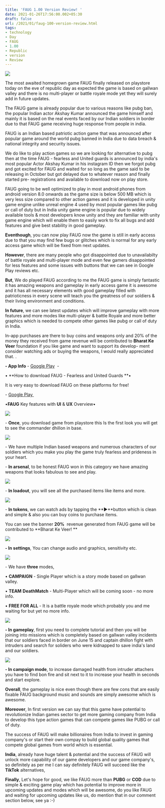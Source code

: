 ```yaml
---
title: 'FAUG 1.00 Version Review! '
date: 2021-01-26T17:56:00.002+05:30
draft: false
url: /2021/01/faug-100-version-review.html
tags: 
- technology
- Day
- FAUG
- 1.00
- Republic
- version
- Review
---
```


 [![](https://lh3.googleusercontent.com/-QhWo3uc9QSk/YBAKV5JgnCI/AAAAAAAAC9c/YKbtdn5JQqwiS2SUEZHv4VhfHiphsL7SgCLcBGAsYHQ/s1600/1611663954043522-0.png)](https://lh3.googleusercontent.com/-QhWo3uc9QSk/YBAKV5JgnCI/AAAAAAAAC9c/YKbtdn5JQqwiS2SUEZHv4VhfHiphsL7SgCLcBGAsYHQ/s1600/1611663954043522-0.png) 

  

The most awaited homegrown game FAUG finally released on playstore today on the eve of republic day as expected the game is based on gallwan valley and there is no multi-player or battle royale mode yet they will surely add in future updates. 

  

The FAUG game is already popular due to various reasons like pubg ban, the popular Indian actor Akshay Kumar announced the game himself and mainly it is based on the real events faced by our Indian soldiers in border due to that FAUG game receiving huge response from people in india.   

  

FAUG is an Indian based patriotic action game that was announced after popular game around the world pubg banned in India due to data breach & national integrity and security issues. 

  

We do like to play action games so we are looking for alternative to pubg then at the time FAUG - fearless and United guards is announced by india's most popular Actor Akshay Kumar in his instagram ID then we forgot pubg and got excited for FAUG and waited for so long as the game said to be releasing in October but got delayed due to whatever reason and finally started pre- registrations and available to download now on play store. 

  

FAUG going to be well optimized to play in most android phones from android version 8.0 onwards as the game size is below 500 MB which is very less size compared to other action games and it is developed in unity game engine unlike unreal engine 4 used by most popular games like pubg or call of duty but in India unity game engine is popular due to widely available tools & most developers know unity and they are familiar with unity game engine which will enable them to easily work to fix all bugs and add features and give best stability in good gameplay. 

  

**Eventhough**, you can now play FAUG now the game is still in early access due to that you may find few bugs or glitches which is normal for any early access game which will be fixed from next updates. 

  

**However**, there are many people who got disappointed due to unavailabilty of battle royale and multi-player mode and even few gamers disappointed for less features and some issues with buttons that we can see in Google Play reviews etc. 

  

**But**, We do played FAUG according to me the FAUG game is simply fantastic it has amazing weapons and gameplay in early access game it is awesome and it has all necessary elements with good gameplay filled with patrioticness in every scene will teach you the greatness of our soldiers & their living environment and conditions. 

  

**In future**, we can see latest updates which will improve gameplay with more features and more modes like multi-player & battle Royale and more better graphics which is needed to compete other games like pubg or call of duty in India. 

  

In-app purchases are there to buy coins and weapons only and 20% of the money they received from game revenue will be contributed to **Bharat Ke Veer** foundation if you like game and want to support its develop- ment consider watching ads or buying the weapons, I would really appreciated that. .

  

**\- App Info** - [Google Play](https://play.google.com/store/apps/details?id=com.ncoregames.faug)  -  

  

• **How to download FAUG - Fearless and United Guards **• 

  

It is very easy to download FAUG on these platforms for free! 

  

\- [Google Play ](https://play.google.com/store/apps/details?id=com.ncoregames.faug)

  

•**FAUG** Key features with **UI** & **UX** Overview•

  

  

 [![](https://lh3.googleusercontent.com/-bACZlJryU1c/YBAKUe5GMZI/AAAAAAAAC9Y/oN7enR1ao3sabsvCGYyl5m1nfLa0H3NRgCLcBGAsYHQ/s1600/1611663936669137-1.png)](https://lh3.googleusercontent.com/-bACZlJryU1c/YBAKUe5GMZI/AAAAAAAAC9Y/oN7enR1ao3sabsvCGYyl5m1nfLa0H3NRgCLcBGAsYHQ/s1600/1611663936669137-1.png) 

  

\- **Once**, you download game from playstore this Is the first look you will get to see the commander dhillon in base. 

  

 [![](https://lh3.googleusercontent.com/-lVuBroLAQDM/YBAKQJngQtI/AAAAAAAAC9U/p0z-R1yp5fUTD08-bwux_qPu8GrFqx-XQCLcBGAsYHQ/s1600/1611663931364258-2.png)](https://lh3.googleusercontent.com/-lVuBroLAQDM/YBAKQJngQtI/AAAAAAAAC9U/p0z-R1yp5fUTD08-bwux_qPu8GrFqx-XQCLcBGAsYHQ/s1600/1611663931364258-2.png) 

  

\- We have multiple Indian based weapons and numerous characters of our soldiers which you make you play the game truly fearless and prideness in your heart. 

  

\- **In arsenal**, to be honest FAUG won in this category we have amazing weapons that looks fabulous to see and play. 

  

 [![](https://lh3.googleusercontent.com/-g5XcAWUUv9s/YBAKOwPN7pI/AAAAAAAAC9Q/yZYEzd8XfoMifiMI_LOorbxXbZwJXbhHQCLcBGAsYHQ/s1600/1611663924818867-3.png)](https://lh3.googleusercontent.com/-g5XcAWUUv9s/YBAKOwPN7pI/AAAAAAAAC9Q/yZYEzd8XfoMifiMI_LOorbxXbZwJXbhHQCLcBGAsYHQ/s1600/1611663924818867-3.png) 

  

\- **In loadout**, you will see all the purchased items like items and more. 

  

 [![](https://lh3.googleusercontent.com/-7kz-eBR6wqs/YBAKNLBuBaI/AAAAAAAAC9M/LyoUPVO4G2AKw27ONtnJr5fLcc__YeLCQCLcBGAsYHQ/s1600/1611663916518425-4.png)](https://lh3.googleusercontent.com/-7kz-eBR6wqs/YBAKNLBuBaI/AAAAAAAAC9M/LyoUPVO4G2AKw27ONtnJr5fLcc__YeLCQCLcBGAsYHQ/s1600/1611663916518425-4.png) 

  

\- **In tokens**, we can watch ads by tapping the **▶**button which is clean and simple & also you can buy coins to purchase items. 

  

You can see the banner **20%**  revenue generated from FAUG game will be contributed to **Bharat Ke Veer! **

  

 [![](https://lh3.googleusercontent.com/-NvyvykpJ-P0/YBAKLH1vExI/AAAAAAAAC9I/CcEWNyOxpW0u8a-Q2ZzqVPntX39Gxk1FQCLcBGAsYHQ/s1600/1611663910387223-5.png)](https://lh3.googleusercontent.com/-NvyvykpJ-P0/YBAKLH1vExI/AAAAAAAAC9I/CcEWNyOxpW0u8a-Q2ZzqVPntX39Gxk1FQCLcBGAsYHQ/s1600/1611663910387223-5.png) 

  

**\- In settings**, You can change audio and graphics, sensitivity etc. 

  

  

 [![](https://lh3.googleusercontent.com/-dxB1XvdN7DE/YBAKJS3uemI/AAAAAAAAC9E/q53XMwOgwxoTvV_6Ibi_tdf6DRK17Xw6gCLcBGAsYHQ/s1600/1611663903516995-6.png)](https://lh3.googleusercontent.com/-dxB1XvdN7DE/YBAKJS3uemI/AAAAAAAAC9E/q53XMwOgwxoTvV_6Ibi_tdf6DRK17Xw6gCLcBGAsYHQ/s1600/1611663903516995-6.png) 

  

\- We have **three** modes, 

  

• **CAMPAIGN** - Single Player which is a story mode based on gallwan valley. 

  

• **TEAM** **DeathMatch** - Multi-Player which will be coming soon - no more info. 

  

• **FREE FOR ALL** - It is a battle royale mode which probably you and me waiting for but yet no more info. 

  

 [![](https://lh3.googleusercontent.com/-rwn3YLbjoXI/YBAKHtnu3TI/AAAAAAAAC9A/1gkwn-DI2Ck1LHXnDwkbmSD-hH40IUc4gCLcBGAsYHQ/s1600/1611663893627227-7.png)](https://lh3.googleusercontent.com/-rwn3YLbjoXI/YBAKHtnu3TI/AAAAAAAAC9A/1gkwn-DI2Ck1LHXnDwkbmSD-hH40IUc4gCLcBGAsYHQ/s1600/1611663893627227-7.png) 

  

**\- In gameplay**, first you need to complete tutorial and then you will be joining into missions which is completely based on gallwan valley incidents that our soldiers faced in border on June 15 and captain dhillon fight with intruders and search for soliders who were kidnapped to save india's land and our soldiers. 

  

 [![](https://lh3.googleusercontent.com/-C89KFvHhGco/YBAKFGUW1NI/AAAAAAAAC88/PffiFdCSGF4nOeKJ_zaSB6bI_kTqz5IVACLcBGAsYHQ/s1600/1611663884585364-8.png)](https://lh3.googleusercontent.com/-C89KFvHhGco/YBAKFGUW1NI/AAAAAAAAC88/PffiFdCSGF4nOeKJ_zaSB6bI_kTqz5IVACLcBGAsYHQ/s1600/1611663884585364-8.png) 

  

**\- In campaign mode**, to increase damaged health from intruder attachers you have to find bon fire and sit next to it to increase your health in seconds and start explore. 

  

**Overall**, the gameplay is nice even though there are few cons that are easily fixable FAUG background music and sounds are simply awesome which is awesome. 

  

**Moreover**, In first version we can say that this game have potential to revolutionize Indian games sector to get more gaming company from India to develop this type action games that can compete games like PUBG or call of duty. 

  

The success of FAUG will make billionaires from India to invest in gaming company's or start their own compay to build global quality games that compete global games from world which is essential. 

  

**India**, already have huge talent & potential and the success of FAUG will unlock more capability of our game developers and our game company's, so definitely as per me I can say definitely FAUG will succeed like the **TikTok** alternatives, 

  

**Finally**, Let's hope for good, we like FAUG more than **PUBG** or **COD** due to simple & exciting game play which has potential to improve more in upcoming updates and modes which will be awesome, do you like FAUG and waiting for upcoming updates like us, do mention that in our comment section below, see ya :-)